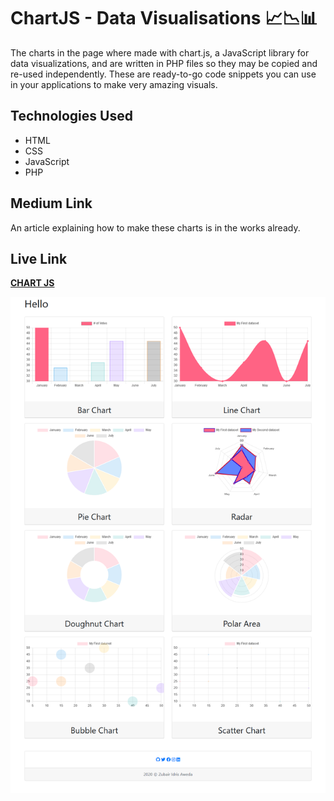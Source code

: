# ChartJS - Data Visualisations 📈📉📊
The charts in the page where made with chart.js, a JavaScript library for data visualizations, and are written in PHP files so they may be copied and re-used independently. These are ready-to-go code snippets you can use in your applications to make very amazing visuals.

## Technologies Used 
*  HTML
*  CSS
*  JavaScript
*  PHP

## Medium Link
An article explaining how to make these charts is in the works already.

## Live Link
**[CHART JS](https://mychartjs.herokuapp.com/)**

![charts](charts.png)
